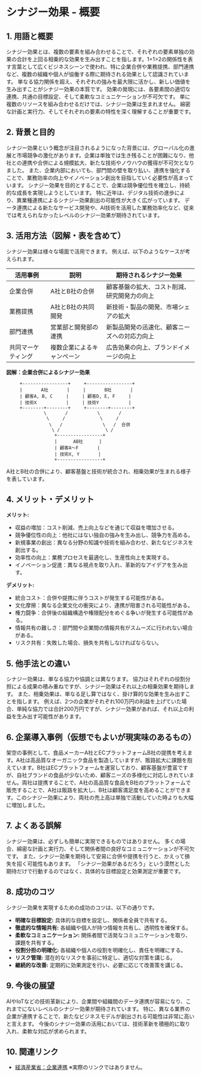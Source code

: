 # シナジー効果 - 概要

## 1. 用語と概要

シナジー効果とは、複数の要素を組み合わせることで、それぞれの要素単独の効果の合計を上回る相乗的な効果を生み出すことを指します。1+1>2の関係性を表す言葉として広くビジネスシーンで使われ、特に企業合併や業務提携、部門連携など、複数の組織や個人が協働する際に期待される効果として認識されています。  単なる協力関係を超え、それぞれの強みを最大限に活かし、新しい価値を生み出すことがシナジー効果の本質です。  効果の発現には、各要素間の適切な連携、共通の目標設定、そして柔軟なコミュニケーションが不可欠です。  単に複数のリソースを組み合わせるだけでは、シナジー効果は生まれません。  綿密な計画と実行力、そしてそれぞれの要素の特性を深く理解することが重要です。


## 2. 背景と目的

シナジー効果という概念が注目されるようになった背景には、グローバル化の進展と市場競争の激化があります。企業は単独では生き残ることが困難になり、他社との連携や合併による規模拡大、新たな技術やノウハウの獲得が不可欠となりました。  また、企業内部においても、部門間の壁を取り払い、連携を強化することで、業務効率の向上やイノベーション創出を目指していく必要性が高まっています。  シナジー効果を目的とすることで、企業は競争優位性を確立し、持続的な成長を実現しようとしています。  特に近年は、デジタル技術の進歩により、異業種連携によるシナジー効果創出の可能性が大きく広がっています。  データ連携による新たなサービス開発や、AI技術を活用した業務効率化など、従来では考えられなかったレベルのシナジー効果が期待されています。


## 3. 活用方法（図解・表を含めて）

シナジー効果は様々な場面で活用できます。  例えば、以下のようなケースが考えられます。

| 活用事例 | 説明 | 期待されるシナジー効果 |
|---|---|---|
| 企業合併 | A社とB社の合併 | 顧客基盤の拡大、コスト削減、研究開発力の向上 |
| 業務提携 | A社とB社の共同開発 | 新技術・製品の開発、市場シェアの拡大 |
| 部門連携 | 営業部と開発部の連携 | 新製品開発の迅速化、顧客ニーズへの対応力向上 |
| 共同マーケティング | 複数企業によるキャンペーン | 広告効果の向上、ブランドイメージの向上 |


**図解：企業合併によるシナジー効果**

```
     +-----------------+     +-----------------+
     |       A社       |     |       B社       |
     | 顧客A, B, C     |     | 顧客D, E, F     |
     | 技術X           |     | 技術Y           |
     +--------+--------+     +--------+--------+
              \       /           \       /
               \     /             \     /
                \   /               \   /  合併
                 \ /                 \ /
                  +-----------------+
                  |      AB社      |
                  | 顧客A～F       |
                  | 技術X, Y       |
                  +-----------------+
```

A社とB社の合併により、顧客基盤と技術が統合され、相乗効果が生まれる様子を表しています。


## 4. メリット・デメリット

**メリット:**

* 収益の増加：コスト削減、売上向上などを通じて収益を増加させる。
* 競争優位性の向上：他社にはない独自の強みを生み出し、競争力を高める。
* 新規事業の創出：異なる分野の知識や技術を組み合わせ、新たなビジネスを創出する。
* 効率性の向上：業務プロセスを最適化し、生産性向上を実現する。
* イノベーション促進：異なる視点を取り入れ、革新的なアイデアを生み出す。

**デメリット:**

* 統合コスト：合併や提携に伴うコストが発生する可能性がある。
* 文化摩擦：異なる企業文化の衝突により、連携が阻害される可能性がある。
* 権力闘争：合併後の組織構造や権限配分をめぐる争いが発生する可能性がある。
* 情報共有の難しさ：部門間や企業間の情報共有がスムーズに行われない場合がある。
* リスク共有：失敗した場合、損失を共有しなければならない。


## 5. 他手法との違い

シナジー効果は、単なる協力や協調とは異なります。  協力はそれぞれの役割分担による成果の積み重ねですが、シナジー効果はそれ以上の相乗効果を期待します。  また、相乗効果は、単なる足し算ではなく、掛け算的な効果を生み出すことを指します。  例えば、2つの企業がそれぞれ100万円の利益を上げていた場合、単純な協力では合計200万円ですが、シナジー効果があれば、それ以上の利益を生み出す可能性があります。


## 6. 企業導入事例（仮想でもよいが現実味のあるもの）

架空の事例として、食品メーカーA社とECプラットフォームB社の提携を考えます。A社は高品質なオーガニック食品を製造していますが、販路拡大に課題を抱えています。B社はECプラットフォームを運営しており、顧客基盤が豊富ですが、自社ブランドの食品が少ないため、顧客ニーズの多様化に対応しきれていません。両社は提携することで、A社の高品質な食品をB社のプラットフォームで販売することで、A社は販路を拡大し、B社は顧客満足度を高めることができます。このシナジー効果により、両社の売上高は単独で活動していた時よりも大幅に増加しました。


## 7. よくある誤解

シナジー効果は、必ずしも簡単に実現できるものではありません。  多くの場合、綿密な計画と実行力、そして関係者間の良好なコミュニケーションが不可欠です。  また、シナジー効果を期待して安易に合併や提携を行うと、かえって損失を招く可能性もあります。  「シナジー効果があるだろう」という漠然とした期待だけで行動するのではなく、具体的な目標設定と効果測定が重要です。


## 8. 成功のコツ

シナジー効果を実現するための成功のコツは、以下の通りです。

* **明確な目標設定:** 具体的な目標を設定し、関係者全員で共有する。
* **徹底的な情報共有:** 各組織や個人が持つ情報を共有し、透明性を確保する。
* **柔軟なコミュニケーション:** 関係者間で活発なコミュニケーションを取り、課題を共有する。
* **役割分担の明確化:** 各組織や個人の役割を明確化し、責任を明確にする。
* **リスク管理:** 潜在的なリスクを事前に特定し、適切な対策を講じる。
* **継続的な改善:** 定期的に効果測定を行い、必要に応じて改善策を講じる。


## 9. 今後の展望

AIやIoTなどの技術革新により、企業間や組織間のデータ連携が容易になり、これまでにないレベルのシナジー効果が期待されています。  特に、異なる業界の企業が連携することで、新たなビジネスモデルが創出される可能性は非常に高いと言えます。  今後のシナジー効果の活用においては、技術革新を積極的に取り入れ、柔軟な対応が求められます。


## 10. 関連リンク

* [経済産業省：企業連携](https://www.meti.go.jp/ (架空リンク))  ※実際のリンクではありません。


